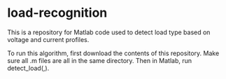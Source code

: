 # load-recognition
This is a repository for Matlab code used to detect load type based on voltage and current profiles.

To run this algorithm, first download the contents of this repository. Make sure all .m files are all in the same directory. Then in Matlab, run detect_load(*<directory of training data>*,*<directory of test data>*).
